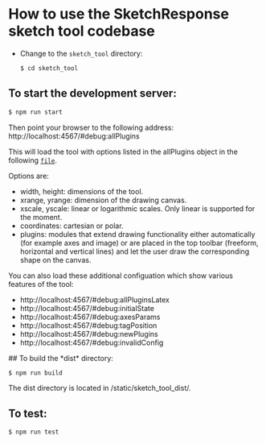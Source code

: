 # How to use the SketchResponse sketch tool codebase

* Change to the `sketch_tool` directory:

  ```sh
  $ cd sketch_tool
  ```

## To start the development server:

  ```sh
  $ npm run start
  ```
  Then point your browser to the following address: http://localhost:4567/#debug:allPlugins

  This will load the tool with options listed in the allPlugins object in the following [`file`](https://github.com/SketchResponse/sketchresponse/blob/master/sketch_tool/html/debugConfigs.js).

  Options are:
  * width, height: dimensions of the tool.
  * xrange, yrange: dimension of the drawing canvas.
  * xscale, yscale: linear or logarithmic scales. Only linear is supported for the moment.
  * coordinates: cartesian or polar.
  * plugins: modules that extend drawing functionality either automatically (for example axes and image) or are placed in the top toolbar (freeform, horizontal and vertical lines) and let the user draw the corresponding shape on the canvas.

  You can also load these additional configuation which show various features of the tool:
  * http://localhost:4567/#debug:allPluginsLatex
  * http://localhost:4567/#debug:initialState
  * http://localhost:4567/#debug:axesParams
  * http://localhost:4567/#debug:tagPosition
  * http://localhost:4567/#debug:newPlugins
  * http://localhost:4567/#debug:invalidConfig


<div id=build></div>
## To build the *dist* directory:

  ```sh
  $ npm run build
  ```

The dist directory is located in /static/sketch_tool_dist/.

## To test:

  ```sh
  $ npm run test
  ```

